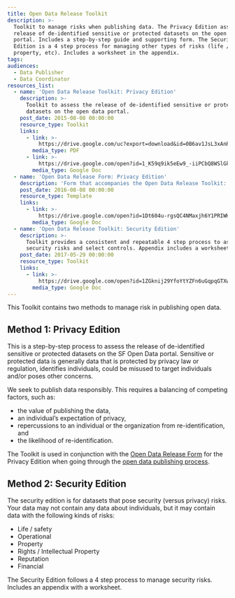 ```yaml
---
title: Open Data Release Toolkit
description: >-
  Toolkit to manage risks when publishing data. The Privacy Edition assesses the
  release of de-identified sensitive or protected datasets on the open data
  portal. Includes a step-by-step guide and supporting form. The Security
  Edition is a 4 step process for managing other types of risks (life / safety,
  property, etc). Includes a worksheet in the appendix.
tags:
audiences:
  - Data Publisher
  - Data Coordinator
resources_list:
  - name: 'Open Data Release Toolkit: Privacy Edition'
    description: >-
      Toolkit to assess the release of de-identified sensitive or protected
      datasets on the open data portal.
    post_date: 2015-08-08 00:00:00
    resource_type: Toolkit
    links:
      - link: >-
          https://drive.google.com/uc?export=download&id=0B6av1JsL3xAnRGRUVzhJaG5UcTg
        media_type: PDF
      - link: >-
          https://drive.google.com/open?id=1_K59q9ik5eEw9_-iiPCbQ8WSlGk0FovNz1uLajVHoi0
        media_type: Google Doc
  - name: 'Open Data Release Form: Privacy Edition'
    description: 'Form that accompanies the Open Data Release Toolkit: Privacy Edition'
    post_date: 2016-08-08 00:00:00
    resource_type: Template
    links:
      - link: >-
          https://drive.google.com/open?id=1Dt604u-rgsQC4NMaxjh6Y1PRIWHLm30T0Va-iFnSmXk
        media_type: Google Doc
  - name: 'Open Data Release Toolkit: Security Edition'
    description: >-
      Toolkit provides a consistent and repeatable 4 step process to assess
      security risks and select controls. Appendix includes a worksheet.
    post_date: 2017-05-29 00:00:00
    resource_type: Toolkit
    links:
      - link: >-
          https://drive.google.com/open?id=1ZGknij29YfoYtYZFn6uGqpqGTXwmZNkdUNaNhK1-6pc
        media_type: Google Doc
---
```



This Toolkit contains two methods to manage risk in publishing open data.

## Method 1: Privacy Edition

This is a step-by-step process to assess the release of de-identified sensitive or protected datasets on the SF Open Data portal. Sensitive or protected data is generally data that is protected by privacy law or regulation, identifies individuals, could be misused to target individuals and/or poses other concerns.

We seek to publish data responsibly. This requires a balancing of competing factors, such as:

* the value of publishing the data,
* an individual’s expectation of privacy,
* repercussions to an individual or the organization from re-identification, and
* the likelihood of re-identification.

The Toolkit is used in conjunction with the [Open Data Release Form](https://drive.google.com/open?id=12uk04YOXqP10oqFy6EcJ-wRa0IrGx1B-BaCNUITP-EA) for the Privacy Edition when going through the [open data publishing process](https://datasf.org/publishing/submission-guidelines/#toc3).

## Method 2: Security Edition

The security edition is for datasets that pose security (versus privacy) risks. Your data may not contain any data about individuals, but it may contain data with the following kinds of risks:

* Life / safety
* Operational
* Property
* Rights / Intellectual Property
* Reputation
* Financial

The Security Edition follows a 4 step process to manage security risks. Includes an appendix with a worksheet.